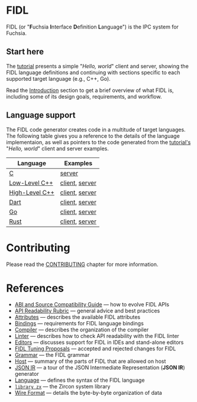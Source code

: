 # FIDL

FIDL (or "**F**uchsia **I**nterface **D**efinition **L**anguage") is the IPC system for Fuchsia.

## Start here

The [tutorial](tutorial/README.md) presents a simple "*Hello, world*" client
and server, showing the FIDL language definitions and continuing with sections
specific to each supported target language (e.g., C++, Go).

Read the [Introduction](intro/README.md) section to get a brief overview of what FIDL is,
including some of its design goals, requirements, and workflow.

## Language support

The FIDL code generator creates code in a multitude of target languages.
The following table gives you a reference to the details of the language implementaion,
as well as pointers to the code generated from the [tutorial's](tutorial/README.md)
"*Hello, world*" client and server examples.

Language                     | Examples
-----------------------------|---------------------------------------------
[C][c-lang]                  |                        [server][csrv-ex]
[Low-Level C++][llcpp-lang]  | [client][llcppcli-ex], [server][llcppsrv-ex]
[High-Level C++][hlcpp-lang] | [client][hlcppcli-ex], [server][hlcppsrv-ex]
[Dart][dart-lang]            | [client][dartcli-ex],  [server][dartsrv-ex]
[Go][go-lang]                | [client][gocli-ex],    [server][gosrv-ex]
[Rust][rust-lang]            | [client][rustcli-ex],  [server][rustsrv-ex]

# Contributing
Please read the [CONTRIBUTING](CONTRIBUTING.md) chapter for more information.

# References

* [ABI and Source Compatibility Guide](reference/abi-compat.md) &mdash; how to evolve FIDL APIs
* [API Readability Rubric][fidl-rubric] &mdash;  general advice and best practices
* [Attributes](reference/attributes.md) &mdash; describes the available FIDL attributes
* [Bindings](reference/bindings.md) &mdash; requirements for FIDL language bindings
* [Compiler](reference/compiler.md) &mdash; describes the organization of the compiler
* [Linter](reference/linter.md) &mdash; describes how to check API readability with the FIDL linter
* [Editors](reference/editors.md) &mdash; discusses support for FIDL in IDEs and stand-alone editors
* [FIDL Tuning Proposals](reference/ftp/README.md) &mdash; accepted and rejected changes for FIDL
* [Grammar](reference/grammar.md) &mdash; the FIDL grammar
* [Host](reference/host.md) &mdash; summary of the parts of FIDL that are allowed on host
* [JSON IR](reference/json-ir.md) &mdash; a tour of the JSON Intermediate Representation
  (**JSON IR**) generator
* [Language](reference/language.md) &mdash; defines the syntax of the FIDL language
* [`library zx`](reference/library-zx.md) &mdash; the Zircon system library
* [Wire Format](reference/wire-format/README.md) &mdash; details the byte-by-byte organization
  of data

<!-- xrefs -->
[fidl-rubric]: /docs/development/api/fidl.md

<!-- these in particular make the table manageable, and have the form:
     <language>-lang (the language part)
     <language>cli-ex (the client example)
     <language>srv-ex (the server example)
-->

[c-lang]: languages/c.md
[csrv-ex]: /garnet/examples/fidl/echo_server_c/

[llcpp-lang]: languages/llcpp.md
[llcppcli-ex]: /garnet/examples/fidl/echo_client_llcpp/
[llcppsrv-ex]: /garnet/examples/fidl/echo_server_llcpp/

[hlcpp-lang]: languages/cpp.md
[hlcppcli-ex]: /garnet/examples/fidl/echo_client_cpp/
[hlcppsrv-ex]: /garnet/examples/fidl/echo_server_cpp/

[dart-lang]: /docs/development/languages/fidl/tutorial/tutorial-dart.md
[dartcli-ex]: https://fuchsia.googlesource.com/topaz/+/master/examples/fidl/echo_client_async_dart/
[dartsrv-ex]: https://fuchsia.googlesource.com/topaz/+/master/examples/fidl/echo_server_async_dart/

[go-lang]: /docs/development/languages/fidl/tutorial/tutorial-go.md
[gocli-ex]: /garnet/examples/fidl/echo_client_go/
[gosrv-ex]: /garnet/examples/fidl/echo_server_go/

[rust-lang]: /docs/development/languages/fidl/tutorial/tutorial-rust.md
[rustcli-ex]: /garnet/examples/fidl/echo_client_rust/
[rustsrv-ex]: /garnet/examples/fidl/echo_server_rust/
